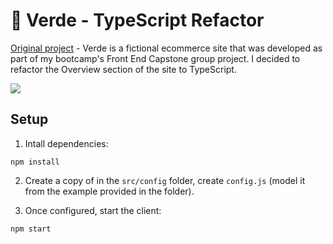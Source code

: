 # 🌿 Verde - TypeScript Refactor

[Original project](https://github.com/RFP-Verde/RFP-2204-FEC) - Verde is a fictional ecommerce site that was developed as part of my bootcamp's Front End Capstone group project. I decided to refactor the Overview section of the site to TypeScript.

![](public/assets/verde-refactor-demo.gif)

## Setup

1. Intall dependencies:

`npm install`

2. Create a copy of in the `src/config` folder, create `config.js` (model it from the example provided in the folder).

3. Once configured, start the client:

`npm start`
